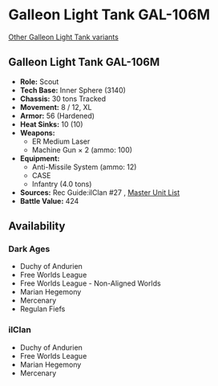 # Galleon Light Tank GAL-106M 

[Other Galleon Light Tank variants](../galleon_light_tank.md) 

## Galleon Light Tank GAL-106M 

- **Role:** Scout 
- **Tech Base:** Inner Sphere (3140) 
- **Chassis:** 30 tons Tracked 
- **Movement:** 8 / 12, XL 
- **Armor:** 56 (Hardened) 
- **Heat Sinks:** 10 (10) 
- **Weapons:** 
  - ER Medium Laser 
  - Machine Gun × 2 (ammo: 100) 
- **Equipment:** 
  - Anti-Missile System (ammo: 12) 
  - CASE 
  - Infantry (4.0 tons) 
- **Sources:** Rec Guide:ilClan #27 , [Master Unit List](http://masterunitlist.info/Unit/Details/9337) 
- **Battle Value:** 424 

## Availability 

### Dark Ages 

- Duchy of Andurien 
- Free Worlds League 
- Free Worlds League - Non-Aligned Worlds 
- Marian Hegemony 
- Mercenary 
- Regulan Fiefs 

### ilClan 

- Duchy of Andurien 
- Free Worlds League 
- Marian Hegemony 
- Mercenary 

